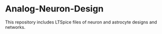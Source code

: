 # Analog-Neuron-Design

This repository includes LTSpice files of neuron and astrocyte designs and networks. 
